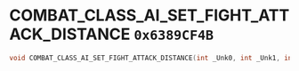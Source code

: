 # COMBAT_CLASS_AI_SET_FIGHT_ATTACK_DISTANCE `0x6389CF4B`

```cpp
void COMBAT_CLASS_AI_SET_FIGHT_ATTACK_DISTANCE(int _Unk0, int _Unk1, int _Unk2);
```